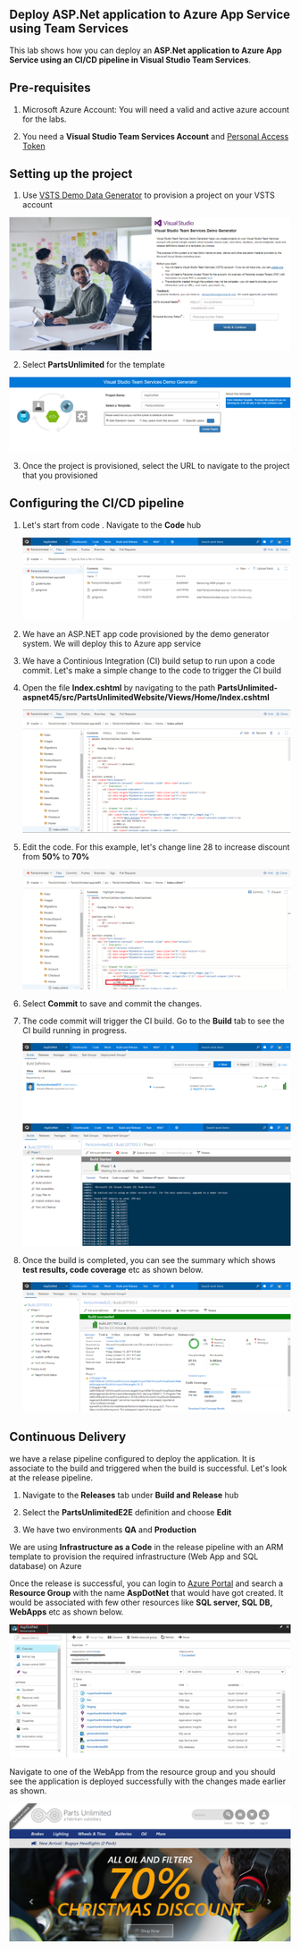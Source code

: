 ## Deploy ASP.Net application to Azure App Service using Team Services

This lab shows how you can deploy an **ASP.Net application to Azure App Service using an CI/CD pipeline in Visual Studio Team Services**.

## Pre-requisites
1. Microsoft Azure Account:</b> You will need a valid and active azure account for the labs.

1.  You need a <b>Visual Studio Team Services Account</b> and <a href="http://bit.ly/2gBL4r4">Personal Access Token</a>


## Setting up the project
1. Use <a href="https://vstsdemogenerator.azurewebsites.net" target="_blank">VSTS Demo Data Generator</a> to provision a project on your VSTS account 

 ![](images/1.png)

 2. Select **PartsUnlimited** for the template

 ![](images/2.png)

3. Once the project is provisioned, select the URL to navigate to the project that you provisioned


## Configuring the CI/CD pipeline

1. Let's start from code . Navigate to the **Code** hub 

   <img src="images/4.png">

1. We have an ASP.NET app code provisioned by the demo generator system. We will deploy this to Azure app service

1. We have a Continious Integration (CI) build setup to run upon a code commit. Let's make a simple change to the code to trigger the CI build

2. Open the file **Index.cshtml** by navigating to the path **PartsUnlimited-aspnet45/src/PartsUnlimitedWebsite/Views/Home/Index.cshtml**

   <img src="images/5.png">

3. Edit the code. For this example, let's change line 28 to increase discount from **50%** to **70%** 

   <img src="images/6.png">

4. Select **Commit** to save and commit the changes. 

5. The code commit will trigger the CI build. Go to the **Build** tab to see the CI build running in progress.

   <img src="images/7.png">

   <img src="images/8.png">

6. Once the build is completed, you can see the summary which shows **test results, code coverage** etc as shown below.

   <img src="images/9.png">

## Continuous Delivery

we have a relase pipeline configured to deploy the application. It is associate to the build and triggered when the build is successful. Let's look at the release pipeline.

1. Navigate to the **Releases** tab under **Build and Release** hub

2. Select the **PartsUnlimitedE2E** definition and choose **Edit**

3. We have two environments **QA** and **Production**

We are using **Infrastructure as a Code** in the release pipeline with an ARM template to provision the required infrastructure (Web App and SQL database) on Azure 

Once the release is successful, you can login to [Azure Portal](https://portal.azure.com) and search a **Resource Group** with the name **AspDotNet** that would have got created. It would be associated with few other resources like **SQL server, SQL DB, WebApps** etc as shown below.

<img src="images/10.png">

Navigate to one of the WebApp from the resource group and you should see the application is deployed successfully with the changes made earlier as shown.

<img src="images/11.png">
